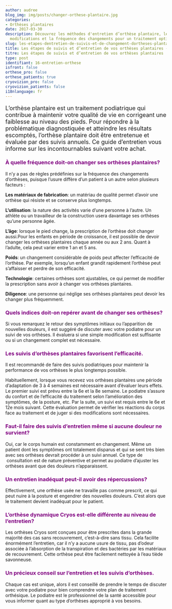 ```yaml
---
author: audree
blog_img: img/posts/changer-orthese-plantaire.jpg
categories:
- Orthèses plantaires
date: 2017-03-30
description: Découvrez les méthodes d'entretien d’orthèse plantaire, les suivis, les
  modifications et la fréquence des changements pour un traitement optimal.
slug: les-etapes-dentretien-de-suivis-et-de-changement-dortheses-plantaires/
title: Les étapes de suivis et d’entretien de vos orthèses plantaires - Cryos Technologies
titre: Les étapes de suivis et d’entretien de vos orthèses plantaires
type: post
identifiant: 16-entretien-orthese
isfront: false
orthese_pro: false
orthese_patients: true
cryovizion_pro: false
cryovizion_patients: false
i18nlanguage: fr
---
```


<p style="font-size: 18px;">L’orthèse plantaire est un traitement podiatrique qui contribue à maintenir votre qualité de vie en corrigeant une faiblesse au niveau des pieds. Pour répondre à la problématique diagnostiquée et atteindre les résultats escomptés, l’orthèse plantaire doit être entretenue et évaluée par des suivis annuels. Ce guide d’entretien vous informe sur les incontournables suivant votre achat.</p>
<h3 style="color: #800080;">À quelle fréquence doit-on changer ses orthèses plantaires?</h3>
Il n’y a pas de règles prédéfinies sur la fréquence des changements d’orthèses, puisque l’usure diffère d’un patient à un autre selon plusieurs facteurs :

<b>Les matériaux de fabrication</b>: un matériau de qualité permet d’avoir une orthèse qui résiste et se conserve plus longtemps.

<b>L’utilisation</b>: la nature des activités varie d’une personne à l’autre. Un athlète ou un travailleur de la construction usera davantage ses orthèses  qu’une personne âgée.

<b>L’âge</b>: lorsque le pied change, la prescription de l’orthèse doit changer aussi.Pour les enfants en période de croissance, il est possible de devoir changer les orthèses plantaires chaque année ou aux 2 ans. Quant à l’adulte, cela peut varier entre 1 an et 5 ans.

<b>Poids</b>: un changement considérable de poids peut affecter l’efficacité de l’orthèse. Par exemple, lorsqu’un enfant grandit rapidement l’orthèse peut s’affaisser et perdre de son efficacité.

<b>Technologie</b>: certaines orthèses sont ajustables, ce qui permet de modifier la prescription sans avoir à changer vos orthèses plantaires.

<b>Diligence</b>: une personne qui néglige ses orthèses plantaires peut devoir les changer plus fréquemment.

<h3 style="color: #800080;">Quels indices doit-on repérer avant de changer ses orthèses?</h3>
Si vous remarquez le retour des symptômes initiaux ou l’apparition de nouvelles douleurs, il est suggéré de discuter avec votre podiatre pour un suivi de vos orthèses. Il évaluera si une simple modification est suffisante ou si un changement complet est nécessaire.

<h3 style="color: #800080;">Les suivis d’orthèses plantaires favorisent l’efficacité.</h3>
Il est recommandé de faire des suivis podiatriques pour maintenir la performance de vos orthèses le plus longtemps possible.

Habituellement, lorsque vous recevez vos orthèses plantaires une période d’adaptation de 3 à 4 semaines est nécessaire avant d’évaluer leurs effets. Le premier suivi est prévu entre la 6e et la 8e semaine. Le podiatre s’assure du confort et de l’efficacité du traitement selon l’amélioration des symptômes, de la posture, etc. Par la suite, un suivi est requis entre le 6e et 12e mois suivant. Cette évaluation permet de vérifier les réactions du corps face au traitement et de juger si des modifications sont nécessaires.

<h3 style="color: #800080;">Faut-il faire des suivis d’entretien même si aucune douleur ne survient?</h3>
Oui, car le corps humain est constamment en changement. Même un patient dont les symptômes ont totalement disparus et qui se sent très bien avec ses orthèses devrait procéder à un suivi annuel. Ce type de  consultation est de nature préventive et permet au podiatre d’ajuster les orthèses avant que des douleurs n’apparaissent.

<h3 style="color: #800080;">Un entretien inadéquat peut-il avoir des répercussions?</h3>
Effectivement, une orthèse usée ne travaille pas comme prescrit, ce qui peut nuire à la posture et engendrer des nouvelles douleurs. C’est alors que le traitement devient inadéquat pour le patient.

<h3 style="color: #800080;">L’orthèse dynamique Cryos est-elle différente au niveau de l’entretien<b>?</b></h3>
Les orthèses Cryos sont conçues pour être prescrites dans la grande majorité des cas sans recouvrement, c’est-à-dire sans tissu. Cela facilite énormément l’entretien, car il n’y a aucune usure de tissu, pas d’odeur associée à l’absorption de la transpiration et des bactéries par les matériaux de recouvrement. Cette orthèse peut être facilement nettoyée à l’eau tiède savonneuse.

<h3 style="color: #800080;">Un précieux conseil sur l’entretien et les suivis d’orthèses.</h3>
Chaque cas est unique, alors il est conseillé de prendre le temps de discuter avec votre podiatre pour bien comprendre votre plan de traitement orthésique. Le podiatre est le professionnel de la santé accessible pour vous informer quant au type d’orthèses approprié à vos besoins.